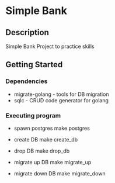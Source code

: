 # Simple Bank

## Description
Simple Bank Project to practice skills

## Getting Started

### Dependencies
* migrate-golang - tools for DB migration
* sqlc - CRUD code generator for golang

### Executing program
* spawn postgres
    make postgres

* create DB
    make create_db

* drop DB
    make drop_db

* migrate up DB
    make migrate_up
    
* migrate down DB
    make migrate_down
